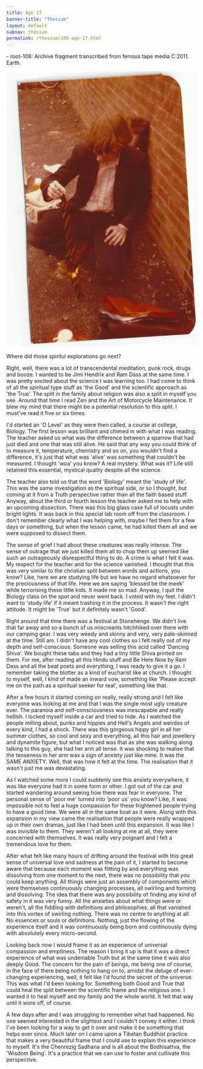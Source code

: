 ```yaml
---
title: Age 17
banner-title: "Thesium" 
layout: default 
subnav: thesium 
permalink: /thesium/100-age-17.html
---
```


<div class="data">
- root-108: Archive fragment transcribed from ferrous tape media C 2011. Earth.
</div>

![H 1980](/assets/images/faves/hcTieBurn1980.jpeg)

<div class="speech">
Where did those spiritul explorations go next?  

Right, well, there was a lot of transcendental meditation, punk rock, drugs and
booze. I wanted to be Jimi Hendrix and Ram Dass at the same time. I was pretty
excited about the science I was learning too. I had come to think of all the
spiritual type stuff as 'the Good' and the scientific approach as 'the True'.
The split in the family about religion was also a split in myself you see.
Around that time I read Zen and the Art of Motorcycle Maintenance. It blew my
mind that there might be a potential resolution to this split. I must've read
it five or six times.

I'd started an 'O Level' as they were then called, a course at college,
Biology. The first lesson was brilliant and chimed in with what I was reading.
The teacher asked us what was the difference between a sparrow that had just
died and one that was still alive. He said that any way you could think of to
measure it, temperature, chemistry and so on, you wouldn't find a difference,
it's just that what was 'alive' was something that couldn't be measured. I
thought 'woa' you know? A real mystery. What was it? Life still retained this
essential, mystical quality despite all the science.  

The teacher also told us that the word 'Biology' meant the 'study of life'.
This was the same investigation as the spiritual side, or so I thought, but
coming at it from a Truth perspective rather than all the faith based stuff.
Anyway, about the third or fourth lesson the teacher asked me to help with an
upcoming dissection. There was this big glass case full of locusts under bright
lights. It was back in this special lab room off from the classroom. I don't
remember clearly what I was helping with, maybe I fed them for a few days or
something, but when the lesson came, he had killed them all and we were
supposed to dissect them. 

The sense of grief I had about these creatures was really intense. The sense of
outrage that we just killed them all to chop them up seemed like such an
outrageously disrespectful thing to do. A crime is what I felt it was. My
respect for the teacher and for the science vanished. I thought that this was
very similar to the christian split between words and actions, you know? Like,
here we are studying life but we have no regard whatsoever for the preciousness
of that life. Here we are saying 'blessed be the meek' while terrorising these
little kids. It made me so mad. Anyway, I quit the Biology class on the spot
and never went back. I voted with my feet. I didn't want to 'study life' if it
meant trashing it in the process. It wasn't the right attitude. It might be
'True' but it definitely wasn't 'Good'.  

Right around that time there was a festival at Stonehenge. We didn't live that
far away and so a bunch of us miscreants hitchhiked over there with our camping
gear. I was very weedy and skinny and very, very pale-skinned at the time.
Still am. I didn't have any cool clothes so I felt really out of my depth and
self-conscious. Someone was selling this acid called 'Dancing Shiva'. We bought
these tabs and they had a tiny little Shiva printed on them. For me, after
reading all this Hindu stuff and Be Here Now by Ram Dass and all the beat poets
and everything, I was ready to give it a go. I remember taking the blotter as a
kind of eucharist like at church. I thought to myself, well, I kind of made an
inward vow, something like 'Please accept me on the path as a spiritual seeker
for real', something like that. 

After a few hours it started coming on really, really strong and I felt like
everyone was looking at me and that I was the single most ugly creature ever.
The paranoia and self-consciousness was inescapable and really hellish. I
locked myself inside a car and tried to hide. As I watched the people milling
about, punks and hippies and Hell's Angels and weirdos of every kind, I had a
shock. There was this gorgeous hippy girl in all her summer clothes, so cool
and sexy and everything, all this hair and jewellery and dynamite figure, but
what I noticed was that as she was walking along talking to this guy, she had
her arm all tense. It was shocking to realise that the tenseness in her arm was
a sign of anxiety just like mine. It was the SAME ANXIETY. Well, that was how
it felt at the time. The realisation that it wasn't just me was devastating. 

As I watched some more I could suddenly see this anxiety everywhere, it was
like everyone had it in some form or other. I got out of the car and started
wandering around seeing how there was fear in everyone. The personal sense of
'poor me' turned into 'poor us' you know? Like, it was impossible not to feel a
huge compassion for these frightened people trying to have a good time. We were
all in the same boat as it were. Along with this expansion in my view came the
realisation that people were really wrapped up in their own dramas, just like I
had been until this expansion. It was like I was invisible to them. They
weren't all looking at me at all, they were concerned with themselves. It was
really very poignant and I felt a tremendous love for them.  

After what felt like many hours of drifting around the festival with this great
sense of universal love and sadness at the pain of it, I started to become
aware that because each moment was flitting by and everything was dissolving
from one moment to the next, there was no possibility that you could keep
anything. All things were just an assembly of components which were themselves
continuously changing processes, all swirling and forming and dissolving. The
idea that there was any possibility of finding any kind of safety in it was
very funny. All the anxieties about what things were or weren't, all the
fiddling with definitions and philosophies, all that vanished into this vortex
of swirling nothing. There was no centre to anything at all. No essences or
souls or definitions. Nothing, just the flowing of the experience itself and it
was continuously being born and continuously dying with absolutely every
micro-second. 

Looking back now I would frame it as an experience of universal compassion and
emptiness. The reason I bring it up is that it was a direct experience of what
was undeniable Truth but at the same time it was also deeply Good. The concern
for the pain of beings, me being one of course, in the face of there being
nothing to hang on to, amidst the deluge of ever-changing experiencing, well, it
felt like I'd found the secret of the universe. This was what I'd been looking
for. Something both Good and True that could heal the split between the
scientific frame and the religious one. I wanted it to heal myself and my
family and the whole world. It felt that way until it wore off, of course.

A few days after and I was struggling to remember what had happened. No one
seemed interested in the slightest and I couldn't convey it either. I think
I've been looking for a way to get it over and make it be something that helps
ever since. Much later on I came upon a Tibetan Buddhist practice that makes a
very beautiful frame that I could use to explain this experience to myself.
It's the Chenrezig Sadhana and is all about the Bodhisattva, the 'Wisdom
Being'. It's a practice that we can use to foster and cultivate this
perspective.
</div>
